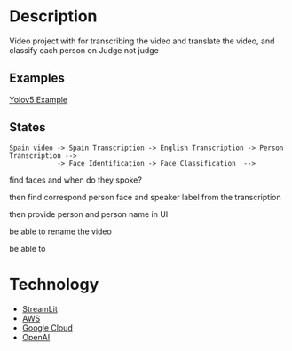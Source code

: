 # Description
Video project with for transcribing the video and translate the video, and classify each person on Judge not judge


## Examples
[Yolov5 Example](https://github.com/xugaoxiang/yolov5-streamlit/blob/main/main.py)


## States

```
Spain video -> Spain Transcription -> English Transcription -> Person Transcription -->
            -> Face Identification -> Face Classification  -->
```

find faces and when do they spoke?

then find correspond person face and speaker label from the transcription

then provide person and person name in UI

be able to rename the video

be able to
# Technology
- [StreamLit](https://reactjs.org/)
- [AWS](https://aws.amazon.com/)
- [Google Cloud](https://cloud.google.com/)
- [OpenAI](https://openai.com/)